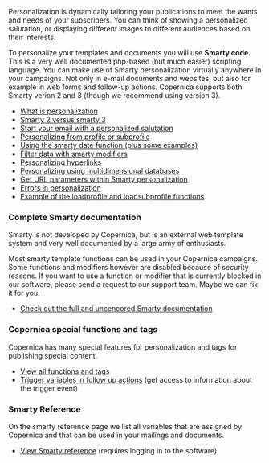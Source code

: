 Personalization is dynamically tailoring your publications to meet the wants and needs of your subscribers. You can think of showing a personalized salutation, or displaying different images to different audiences based on their interests.

To personalize your templates and documents you will use **Smarty code**. This is a very well documented php-based (but much easier) scripting language. You can make use of Smarty personalization virtually anywhere in your campaigns. Not only in e-mail documents and websites, but also for example in web forms and follow-up actions. Copernica supports both Smarty verion 2 and 3 (though we recommend using version 3).

- [What is personalization](http://www.copernica.com/en/support/what-is-personalization)
- [Smarty 2 versus smarty 3](http://www.copernica.com/en/support/smarty-2-vs-smarty-3)
- [Start your email with a personalized salutation](http://www.copernica.com/en/support/personalized-salutation-in-email-using-smarty-code)
- [Personalizing from profile or subprofile](http://www.copernica.com/en/support/personalizing-from-a-profile-or-subprofile)
- [Using the smarty date function (plus some examples)](http://www.copernica.com/en/support/using-the-smarty-date-function)
- [Filter data with smarty modifiers](http://www.copernica.com/en/support/filter-data-with-smarty-modifiers)
- [Personalizing hyperlinks](http://www.copernica.com/en/support/personalizing-hyperlinks)
- [Personalizing using multidimensional databases](http://www.copernica.com/en/support/personalizing-using-multi-dimensional-databases)
- [Get URL parameters within Smarty personalization](http://www.copernica.com/en/support/get-url-parameters-within-smarty-personalization)
- [Errors in personalization](http://www.copernica.com/en/support/errors-in-personalization)
- [Example of the loadprofile and loadsubprofile functions](http://www.copernica.com/en/support/example-of-the-loadprofile-and-loadsubprofile-functions)

### Complete Smarty documentation

Smarty is not developed by Copernica, but is an external web template system and very well documented by a large army of enthusiasts.

Most smarty template functions can be used in your Copernica campaigns. Some functions and modifiers however are disabled because of security reasons. If you want to use a function or modifier that is currently blocked in our software, please send a request to our support team. Maybe we can fix it for you.

- [Check out the full and uncencored Smarty documentation](http://www.smarty.net/docs/en/)

### Copernica special functions and tags

Copernica has many special features for personalization and tags for publishing special content.

- [View all functions and tags](http://www.copernica.com/en/support/special-functions-and-tags)
- [Trigger variables in follow up actions](https://www.copernica.com/en/support/extra-variables-for-follow-ups) (get access to information about the trigger event)

### Smarty Reference

On the smarty reference page we list all variables that are assigned by Copernica and that can be used in your mailings and documents.

- [View Smarty reference](https://www.copernica.com/en/support/smarty) (requires logging in to the software)
